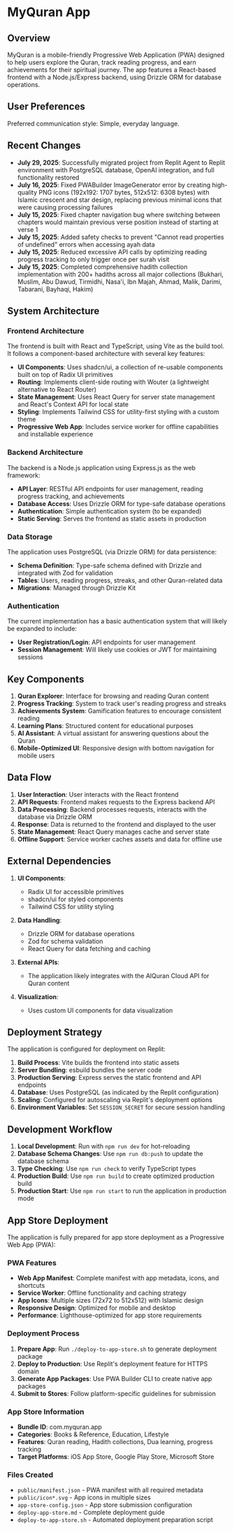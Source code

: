 # MyQuran App

## Overview

MyQuran is a mobile-friendly Progressive Web Application (PWA) designed to help users explore the Quran, track reading progress, and earn achievements for their spiritual journey. The app features a React-based frontend with a Node.js/Express backend, using Drizzle ORM for database operations.

## User Preferences

Preferred communication style: Simple, everyday language.

## Recent Changes

- **July 29, 2025**: Successfully migrated project from Replit Agent to Replit environment with PostgreSQL database, OpenAI integration, and full functionality restored
- **July 16, 2025**: Fixed PWABuilder ImageGenerator error by creating high-quality PNG icons (192x192: 1707 bytes, 512x512: 6308 bytes) with Islamic crescent and star design, replacing previous minimal icons that were causing processing failures
- **July 15, 2025**: Fixed chapter navigation bug where switching between chapters would maintain previous verse position instead of starting at verse 1
- **July 15, 2025**: Added safety checks to prevent "Cannot read properties of undefined" errors when accessing ayah data
- **July 15, 2025**: Reduced excessive API calls by optimizing reading progress tracking to only trigger once per surah visit
- **July 15, 2025**: Completed comprehensive hadith collection implementation with 200+ hadiths across all major collections (Bukhari, Muslim, Abu Dawud, Tirmidhi, Nasa'i, Ibn Majah, Ahmad, Malik, Darimi, Tabarani, Bayhaqi, Hakim)

## System Architecture

### Frontend Architecture

The frontend is built with React and TypeScript, using Vite as the build tool. It follows a component-based architecture with several key features:

- **UI Components**: Uses shadcn/ui, a collection of re-usable components built on top of Radix UI primitives
- **Routing**: Implements client-side routing with Wouter (a lightweight alternative to React Router)
- **State Management**: Uses React Query for server state management and React's Context API for local state
- **Styling**: Implements Tailwind CSS for utility-first styling with a custom theme
- **Progressive Web App**: Includes service worker for offline capabilities and installable experience

### Backend Architecture

The backend is a Node.js application using Express.js as the web framework:

- **API Layer**: RESTful API endpoints for user management, reading progress tracking, and achievements
- **Database Access**: Uses Drizzle ORM for type-safe database operations
- **Authentication**: Simple authentication system (to be expanded)
- **Static Serving**: Serves the frontend as static assets in production

### Data Storage

The application uses PostgreSQL (via Drizzle ORM) for data persistence:

- **Schema Definition**: Type-safe schema defined with Drizzle and integrated with Zod for validation
- **Tables**: Users, reading progress, streaks, and other Quran-related data
- **Migrations**: Managed through Drizzle Kit

### Authentication

The current implementation has a basic authentication system that will likely be expanded to include:

- **User Registration/Login**: API endpoints for user management
- **Session Management**: Will likely use cookies or JWT for maintaining sessions

## Key Components

1. **Quran Explorer**: Interface for browsing and reading Quran content
2. **Progress Tracking**: System to track user's reading progress and streaks
3. **Achievements System**: Gamification features to encourage consistent reading
4. **Learning Plans**: Structured content for educational purposes
5. **AI Assistant**: A virtual assistant for answering questions about the Quran
6. **Mobile-Optimized UI**: Responsive design with bottom navigation for mobile users

## Data Flow

1. **User Interaction**: User interacts with the React frontend
2. **API Requests**: Frontend makes requests to the Express backend API
3. **Data Processing**: Backend processes requests, interacts with the database via Drizzle ORM
4. **Response**: Data is returned to the frontend and displayed to the user
5. **State Management**: React Query manages cache and server state
6. **Offline Support**: Service worker caches assets and data for offline use

## External Dependencies

1. **UI Components**:
   - Radix UI for accessible primitives
   - shadcn/ui for styled components
   - Tailwind CSS for utility styling

2. **Data Handling**:
   - Drizzle ORM for database operations
   - Zod for schema validation
   - React Query for data fetching and caching

3. **External APIs**:
   - The application likely integrates with the AlQuran Cloud API for Quran content

4. **Visualization**:
   - Uses custom UI components for data visualization

## Deployment Strategy

The application is configured for deployment on Replit:

1. **Build Process**: Vite builds the frontend into static assets
2. **Server Bundling**: esbuild bundles the server code
3. **Production Serving**: Express serves the static frontend and API endpoints
4. **Database**: Uses PostgreSQL (as indicated by the Replit configuration)
5. **Scaling**: Configured for autoscaling via Replit's deployment options
6. **Environment Variables**: Set `SESSION_SECRET` for secure session handling

## Development Workflow

1. **Local Development**: Run with `npm run dev` for hot-reloading
2. **Database Schema Changes**: Use `npm run db:push` to update the database schema
3. **Type Checking**: Use `npm run check` to verify TypeScript types
4. **Production Build**: Use `npm run build` to create optimized production build
5. **Production Start**: Use `npm run start` to run the application in production mode

## App Store Deployment

The application is fully prepared for app store deployment as a Progressive Web App (PWA):

### PWA Features
- **Web App Manifest**: Complete manifest with app metadata, icons, and shortcuts
- **Service Worker**: Offline functionality and caching strategy
- **App Icons**: Multiple sizes (72x72 to 512x512) with Islamic design
- **Responsive Design**: Optimized for mobile and desktop
- **Performance**: Lighthouse-optimized for app store requirements

### Deployment Process
1. **Prepare App**: Run `./deploy-to-app-store.sh` to generate deployment package
2. **Deploy to Production**: Use Replit's deployment feature for HTTPS domain
3. **Generate App Packages**: Use PWA Builder CLI to create native app packages
4. **Submit to Stores**: Follow platform-specific guidelines for submission

### App Store Information
- **Bundle ID**: com.myquran.app
- **Categories**: Books & Reference, Education, Lifestyle
- **Features**: Quran reading, Hadith collections, Dua learning, progress tracking
- **Target Platforms**: iOS App Store, Google Play Store, Microsoft Store

### Files Created
- `public/manifest.json` - PWA manifest with all required metadata
- `public/icon*.svg` - App icons in multiple sizes
- `app-store-config.json` - App store submission configuration
- `deploy-app-store.md` - Complete deployment guide
- `deploy-to-app-store.sh` - Automated deployment preparation script